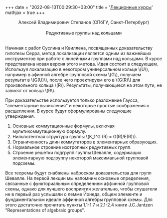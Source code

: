 ﻿+++
date = "2022-08-13T00:29:30+03:00"
title = '<a href="/2017/lectures">Лекционные курсы</a>'
mathjax = true
+++
<div>
<center><a name="stepanov" />Алексей Владимирович Степанов (СПбГУ, Санкт-Петербург)</center><br>
<center>Редуктивные группы над кольцами</center><br>
<p>
Начиная с работ Суслина и Квиллена, посвященных доказательству гипотезы Серра, метод локализации является одним из важнейших инструментов при работе с линейными группами над кольцами. В курсе представлена новая версия этого метода. Идея состоит в следующем. Используя локализацию в некотором универсальном кольце \(U\), например в афинной алгебре групповой схемы \(G\), получаем результат в \(G(U)\), после чего проектируем его в \(G(R)\) для произвольного кольца \(R\). Результаты, получающиеся на этом пути, не зависят от кольца \(R\).
</p>
<p>
При доказательстве используется только разложение Гаусса, "элементарные вычисления" и некоторые простые соображения о расщеплении. В курсе будут сформулированы следующие утверждения.
</p>
<ol>
<li>Основные коммутационные формулы, включая мультикоммутационную формулу.</li>
<li>Нильпотентная структура группы \(K_1^G (R) = G(R)/E(R)\).</li>
<li>Ограниченность длин коммутаторов в элементарных образующих.</li>
<li>Нормальное строение изотропных редуктивных групп.</li>
<li>Строение решетки подгрупп группы Шевалле, содержащих элементарную подгруппу некоторой максимальной групповой подсхемы.</li>
</ol>
<p>
Все теоремы будут снабжены наброском доказательства для групп Шевалле. На первой лекции мы напомним основные определения, связанные с функториальным определением аффинной групповой схемы, однако для лучшего восприятия желательно, чтобы слушатели не в первый раз услышали о лемме Йонеда, общем элементе и фундаментальном идеале аффинной алгебры групповой схемы. Для этого достаточно прочитать пункты 1.1-1.7 и 2.1-2.4 книги J.C.Jantzen "Representations of algebraic groups".
</p>
</div>